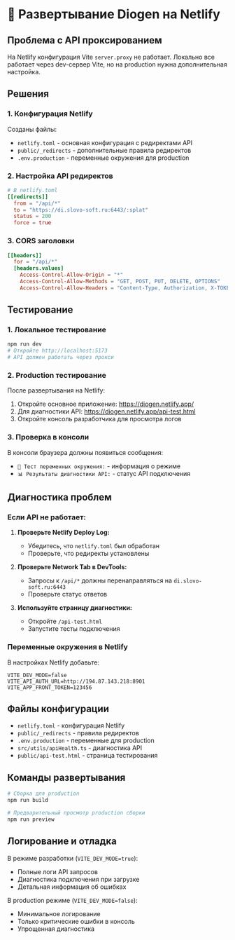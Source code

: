 # 🚀 Развертывание Diogen на Netlify

## Проблема с API проксированием

На Netlify конфигурация Vite `server.proxy` не работает. Локально все работает через dev-сервер Vite, но на production нужна дополнительная настройка.

## Решения

### 1. Конфигурация Netlify

Созданы файлы:
- `netlify.toml` - основная конфигурация с редиректами API
- `public/_redirects` - дополнительные правила редиректов
- `.env.production` - переменные окружения для production

### 2. Настройка API редиректов

```toml
# В netlify.toml
[[redirects]]
  from = "/api/*"
  to = "https://di.slovo-soft.ru:6443/:splat"
  status = 200
  force = true
```

### 3. CORS заголовки

```toml
[[headers]]
  for = "/api/*"
  [headers.values]
    Access-Control-Allow-Origin = "*"
    Access-Control-Allow-Methods = "GET, POST, PUT, DELETE, OPTIONS"
    Access-Control-Allow-Headers = "Content-Type, Authorization, X-TOKEN, X-Front-Token"
```

## Тестирование

### 1. Локальное тестирование

```bash
npm run dev
# Откройте http://localhost:5173
# API должен работать через прокси
```

### 2. Production тестирование

После развертывания на Netlify:

1. Откройте основное приложение: https://diogen.netlify.app/
2. Для диагностики API: https://diogen.netlify.app/api-test.html
3. Откройте консоль разработчика для просмотра логов

### 3. Проверка в консоли

В консоли браузера должны появиться сообщения:
- `🔧 Тест переменных окружения:` - информация о режиме
- `📊 Результаты диагностики API:` - статус API подключения

## Диагностика проблем

### Если API не работает:

1. **Проверьте Netlify Deploy Log:**
   - Убедитесь, что `netlify.toml` был обработан
   - Проверьте, что редиректы установлены

2. **Проверьте Network Tab в DevTools:**
   - Запросы к `/api/*` должны перенаправляться на `di.slovo-soft.ru:6443`
   - Проверьте статус ответов

3. **Используйте страницу диагностики:**
   - Откройте `/api-test.html`
   - Запустите тесты подключения

### Переменные окружения в Netlify

В настройках Netlify добавьте:
```
VITE_DEV_MODE=false
VITE_API_AUTH_URL=http://194.87.143.218:8901
VITE_APP_FRONT_TOKEN=123456
```

## Файлы конфигурации

- `netlify.toml` - конфигурация Netlify
- `public/_redirects` - правила редиректов  
- `.env.production` - переменные для production
- `src/utils/apiHealth.ts` - диагностика API
- `public/api-test.html` - страница тестирования

## Команды развертывания

```bash
# Сборка для production
npm run build

# Предварительный просмотр production сборки
npm run preview
```

## Логирование и отладка

В режиме разработки (`VITE_DEV_MODE=true`):
- Полные логи API запросов
- Диагностика подключения при загрузке
- Детальная информация об ошибках

В production режиме (`VITE_DEV_MODE=false`):
- Минимальное логирование
- Только критические ошибки в консоль
- Упрощенная диагностика 